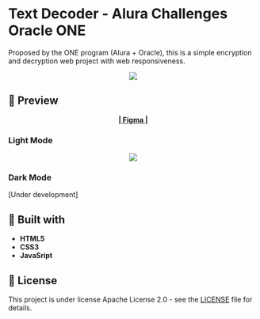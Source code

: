 #  **Text Decoder - Alura Challenges Oracle ONE**

Proposed by the ONE program (Alura + Oracle), this is a simple encryption and decryption web project with web responsiveness.

<p align="center">
  <img height="" src="https://i.imgur.com/Y77PPqB.png">
</p>

## :pushpin: Preview

<p align="center">
  <a href="https://www.figma.com/file/tvFEYhVfZTjdJ5P24RGV21/Alura-Challenge---Desafio-1---L%C3%B3gica"><b>| Figma |</a></b>
</p>

### **Light Mode**

<p align="center">
  <img height="" src="https://i.imgur.com/ZNAfZt2.png">
</p>

### Dark Mode

[Under development]

## :hammer: Built with

* **HTML5**
* **CSS3**
* **JavaSript**

## :page_facing_up: License

<p>This project is under license Apache License 2.0 - see the <a href="https://github.com/NicolasSSantos/Text-Decoder/blob/main/LICENSE">LICENSE</a> file for details.</p>
